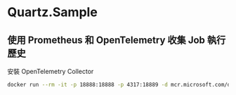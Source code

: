 # Quartz.Sample

## 使用 Prometheus 和 OpenTelemetry 收集 Job 執行歷史
安裝 OpenTelemetry Collector
```bash
docker run --rm -it -p 18888:18888 -p 4317:18889 -d mcr.microsoft.com/dotnet/aspire-dashboard:9.0
```





